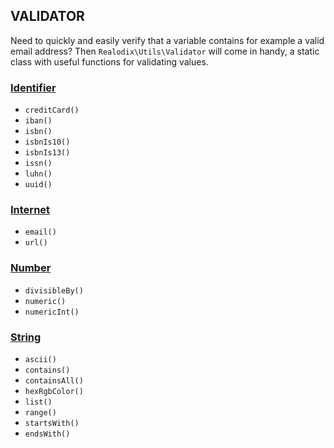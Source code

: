 VALIDATOR
---

Need to quickly and easily verify that a variable contains for example a valid email address? Then `Realodix\Utils\Validator` will come in handy, a static class with useful functions for validating values.


### [Identifier](/docs/ValidatorIdentifier.md)
- `creditCard()`
- `iban()`
- `isbn()`
- `isbnIs10()`
- `isbnIs13()`
- `issn()`
- `luhn()`
- `uuid()`

### [Internet](/docs/ValidatorInternet.md)
- `email()`
- `url()`

### [Number](/docs/ValidatorNumber.md)
- `divisibleBy()`
- `numeric()`
- `numericInt()`

### [String](/docs/ValidatorString.md)
- `ascii()`
- `contains()`
- `containsAll()`
- `hexRgbColor()`
- `list()`
- `range()`
- `startsWith()`
- `endsWith()`
